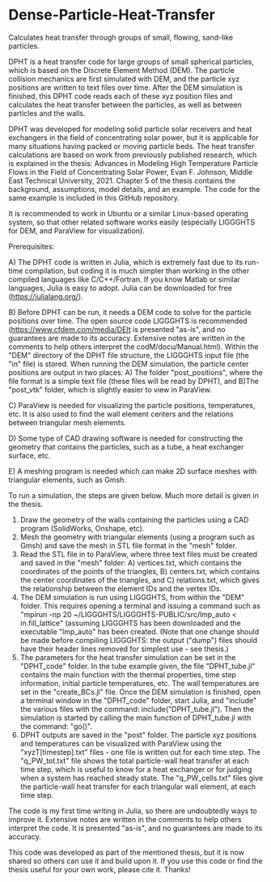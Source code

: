 # Dense-Particle-Heat-Transfer
Calculates heat transfer through groups of small, flowing, sand-like particles.  

DPHT is a heat transfer code for large groups of small spherical particles, which is based on the Discrete Element Method (DEM). The particle collision mechanics are first simulated with DEM, and the particle xyz positions are written to text files over time. After the DEM simulation is finished, this DPHT code reads each of these xyz position files and calculates the heat transfer between the particles, as well as between particles and the walls. 

DPHT was developed for modeling solid particle solar receivers and heat exchangers in the field of concentrating solar power, but it is applicable for many situations having packed or moving particle beds. The heat transfer calculations are based on work from previously published research, which is explained in the thesis:
Advances in Modeling High Temperature Particle Flows in the Field of Concentrating Solar Power, Evan F. Johnson, Middle East Technical University, 2021. 
Chapter 5 of the thesis contains the background, assumptions, model details, and an example. The code for the same example is included in this GitHub repository.  

It is recommended to work in Ubuntu or a similar Linux-based operating system, so that other related software works easily (especially LIGGGHTS for DEM, and ParaView for visualization).  

Prerequisites:

A) The DPHT code is written in Julia, which is extremely fast due to its run-time compilation, but coding it is much simpler than working in the other compiled languages like C/C++/Fortran. If you know Matlab or similar languages, Julia is easy to adopt. Julia can be downloaded for free (https://julialang.org/). 

B) Before DPHT can be run, it needs a DEM code to solve for the particle positions over time. The open source code LIGGGHTS is recommended (https://www.cfdem.com/media/DEIt is presented "as-is", and no guarantees are made to its accuracy. Extensive notes are written in the comments to help others interpret the codM/docu/Manual.html). Within the "DEM" directory of the DPHT file structure, the LIGGGHTS input file (the "in" file) is stored. When running the DEM simulation, the particle center positions are output in two places: A) The folder "post_positions", where the file format is a simple text file (these files will be read by DPHT), and B)The "post_vtk" folder, which is slightly easier to view in ParaView. 

C) ParaView is needed for visualizing the particle positions, temperatures, etc. It is also used to find the wall element centers and the relations between triangular mesh elements. 

D) Some type of CAD drawing software is needed for constructing the geometry that contains the particles, such as a tube, a heat exchanger surface, etc. 

E) A meshing program is needed which can make 2D surface meshes with triangular elements, such as Gmsh.  


To run a simulation, the steps are given below. Much more detail is given in the thesis. 

1) Draw the geometry of the walls containing the particles using a CAD program (SolidWorks, Onshape, etc).
2) Mesh the geometry with triangular elements (using a program such as Gmsh) and save the mesh in STL file format in the "mesh" folder.
3) Read the STL file in to ParaView, where three text files must be created and saved in the "mesh" folder: A)  vertices.txt, which contains the coordinates of the points of the triangles, B) centers.txt, which contains the center coordinates of the triangles, and C) relations.txt, which gives the relationship between the element IDs and the vertex IDs.
5) The DEM simulation is run using LIGGGHTS, from within the "DEM" folder. This requires opening a terminal and issuing a command such as "mpirun -np 20 ~/LIGGGHTS/LIGGGHTS-PUBLIC/src/lmp_auto < in.fill_lattice" (assuming LIGGGHTS has been downloaded and the executable "lmp_auto" has been created. (Note that one change should be made before compiling LIGGGHTS: the output ("dump") files should have their header lines removed for simplest use - see thesis.)
6) The parameters for the heat transfer simulation can be set in the "DPHT_code" folder. In the tube example given, the file "DPHT_tube.jl" contains the main function with the thermal properties, time step information, initial particle temperatures, etc. The wall temperatures are set in the "create_BCs.jl" file. Once the DEM simulation is finished, open a terminal window in the "DPHT_code" folder, start Julia, and "include" the various files with the command: include("DPHT_tube.jl"). Then the simulation is started by calling the main function of DPHT_tube.jl with the command: "go()".
7) DPHT outputs are saved in the "post" folder. The particle xyz positions and temperatures can be visualized with ParaView using the "xyzT[timestep].txt" files - one file is written out for each time step. The "q_PW_tot.txt" file shows the total particle-wall heat transfer at each time step, which is useful to know for a heat exchanger or for judging when a system has reached steady state. The "q_PW_cells.txt" files give the particle-wall heat transfer for each triangular wall element, at each time step.

The code is my first time writing in Julia, so there are undoubtedly ways to improve it. Extensive notes are written in the comments to help others interpret the code. It is presented "as-is", and no guarantees are made to its accuracy.

This code was developed as part of the mentioned thesis, but it is now shared so others can use it and build upon it. If you use this code or find the thesis useful for your own work, please cite it. Thanks!








